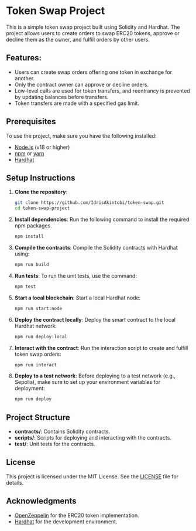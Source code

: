 # Token Swap Project

This is a simple token swap project built using Solidity and Hardhat. The project allows users to create orders to swap ERC20 tokens, approve or decline them as the owner, and fulfill orders by other users.

## Features:

- Users can create swap orders offering one token in exchange for another.
- Only the contract owner can approve or decline orders.
- Low-level calls are used for token transfers, and reentrancy is prevented by updating balances before transfers.
- Token transfers are made with a specified gas limit.

## Prerequisites

To use the project, make sure you have the following installed:

- [Node.js](https://nodejs.org/) (v18 or higher)
- [npm](https://www.npmjs.com/) or [yarn](https://yarnpkg.com/)
- [Hardhat](https://hardhat.org/)

## Setup Instructions

1. **Clone the repository**:

   ```bash
   git clone https://github.com/IdrisAkintobi/token-swap.git
   cd token-swap-project
   ```

2. **Install dependencies**:
   Run the following command to install the required npm packages.

   ```bash
   npm install
   ```

3. **Compile the contracts**:
   Compile the Solidity contracts with Hardhat using:

   ```bash
   npm run build
   ```

4. **Run tests**:
   To run the unit tests, use the command:

   ```bash
   npm test
   ```

5. **Start a local blockchain**:
   Start a local Hardhat node:

   ```bash
   npm run start:node
   ```

6. **Deploy the contract locally**:
   Deploy the smart contract to the local Hardhat network:

   ```bash
   npm run deploy:local
   ```

7. **Interact with the contract**:
   Run the interaction script to create and fulfill token swap orders:

   ```bash
   npm run interact
   ```

8. **Deploy to a test network**:
   Before deploying to a test network (e.g., Sepolia), make sure to set up your environment variables for deployment:
   ```bash
   npm run deploy
   ```

## Project Structure

- **contracts/**: Contains Solidity contracts.
- **scripts/**: Scripts for deploying and interacting with the contracts.
- **test/**: Unit tests for the contracts.

## License

This project is licensed under the MIT License. See the [LICENSE](LICENSE) file for details.

## Acknowledgments

- [OpenZeppelin](https://openzeppelin.com/) for the ERC20 token implementation.
- [Hardhat](https://hardhat.org/) for the development environment.
